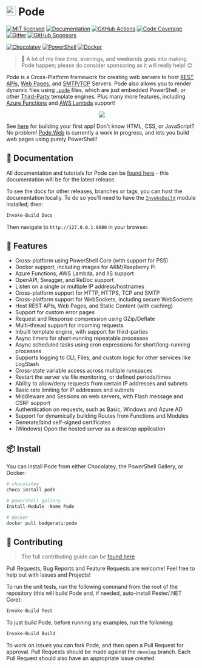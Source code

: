 # <img src="https://github.com/Badgerati/Pode/blob/develop/images/icon.png?raw=true" width="25" /> Pode

[![MIT licensed](https://img.shields.io/badge/license-MIT-blue.svg)](https://raw.githubusercontent.com/Badgerati/Pode/master/LICENSE.txt)
[![Documentation](https://img.shields.io/github/v/release/badgerati/pode?label=docs)](https://badgerati.github.io/Pode)
[![GitHub Actions](https://img.shields.io/endpoint.svg?url=https%3A%2F%2Factions-badge.atrox.dev%2Fbadgerati%2Fpode%2Fbadge&style=flat&label=GitHub)](https://actions-badge.atrox.dev/badgerati/pode/goto)
[![Code Coverage](https://coveralls.io/repos/github/Badgerati/Pode/badge.svg?branch=develop)](https://coveralls.io/github/Badgerati/Pode?branch=develop)
[![Gitter](https://badges.gitter.im/Badgerati/Pode.svg)](https://gitter.im/Badgerati/Pode?utm_source=badge&utm_medium=badge&utm_campaign=pr-badge)
[![GitHub Sponsors](https://img.shields.io/github/sponsors/Badgerati?color=%23ff69b4&logo=github&style=flat&label=Sponsers)](https://github.com/sponsors/Badgerati)

[![Chocolatey](https://img.shields.io/chocolatey/dt/pode.svg?label=Chocolatey&colorB=a1301c)](https://chocolatey.org/packages/pode)
[![PowerShell](https://img.shields.io/powershellgallery/dt/pode.svg?label=PowerShell&colorB=085298)](https://www.powershellgallery.com/packages/Pode)
[![Docker](https://img.shields.io/docker/pulls/badgerati/pode.svg?label=Docker)](https://hub.docker.com/r/badgerati/pode/)

> 💝 A lot of my free time, evenings, and weekends goes into making Pode happen; please do consider sponsoring as it will really help! 😊

Pode is a Cross-Platform framework for creating web servers to host [REST APIs](https://badgerati.github.io/Pode/Tutorials/Routes/Overview/), [Web Pages](https://badgerati.github.io/Pode/Tutorials/Routes/Examples/WebPages/), and [SMTP/TCP](https://badgerati.github.io/Pode/Hosting/SmtpServer/) Servers. Pode also allows you to render dynamic files using [`.pode`](https://badgerati.github.io/Pode/Tutorials/Views/Pode/) files, which are just embedded PowerShell, or other [Third-Party](https://badgerati.github.io/Pode/Tutorials/Views/ThirdParty/) template engines. Plus many more features, including [Azure Functions](https://badgerati.github.io/Pode/Hosting/AzureFunctions/) and [AWS Lambda](https://badgerati.github.io/Pode/Hosting/AwsLambda/) support!

<p align="center">
    <img src="https://github.com/Badgerati/Pode/blob/develop/images/example_code_2.png?raw=true" />
</p>

See [here](https://badgerati.github.io/Pode/Getting-Started/FirstApp) for building your first app! Don't know HTML, CSS, or JavaScript? No problem! [Pode.Web](https://github.com/Badgerati/Pode.Web) is currently a work in progress, and lets you build web pages using purely PowerShell!

## 📘 Documentation

All documentation and tutorials for Pode can be [found here](https://badgerati.github.io/Pode) - this documentation will be for the latest release.

To see the docs for other releases, branches or tags, you can host the documentation locally. To do so you'll need to have the [`InvokeBuild`](https://github.com/nightroman/Invoke-Build) module installed; then:

```powershell
Invoke-Build Docs
```

Then navigate to `http://127.0.0.1:8000` in your browser.

## 🚀 Features

* Cross-platform using PowerShell Core (with support for PS5)
* Docker support, including images for ARM/Raspberry Pi
* Azure Functions, AWS Lambda, and IIS support
* OpenAPI, Swagger, and ReDoc support
* Listen on a single or multiple IP address/hostnames
* Cross-platform support for HTTP, HTTPS, TCP and SMTP
* Cross-platform support for WebSockets, including secure WebSockets
* Host REST APIs, Web Pages, and Static Content (with caching)
* Support for custom error pages
* Request and Response compression using GZip/Deflate
* Multi-thread support for incoming requests
* Inbuilt template engine, with support for third-parties
* Async timers for short-running repeatable processes
* Async scheduled tasks using cron expressions for short/long-running processes
* Supports logging to CLI, Files, and custom logic for other services like LogStash
* Cross-state variable access across multiple runspaces
* Restart the server via file monitoring, or defined periods/times
* Ability to allow/deny requests from certain IP addresses and subnets
* Basic rate limiting for IP addresses and subnets
* Middleware and Sessions on web servers, with Flash message and CSRF support
* Authentication on requests, such as Basic, Windows and Azure AD
* Support for dynamically building Routes from Functions and Modules
* Generate/bind self-signed certificates
* (Windows) Open the hosted server as a desktop application

## 📦 Install

You can install Pode from either Chocolatey, the PowerShell Gallery, or Docker:

```powershell
# chocolatey
choco install pode

# powershell gallery
Install-Module -Name Pode

# docker
docker pull badgerati/pode
```

## 🙌 Contributing

> The full contributing guide can be [found here](https://github.com/Badgerati/Pode/blob/develop/.github/CONTRIBUTING.md)

Pull Requests, Bug Reports and Feature Requests are welcome! Feel free to help out with Issues and Projects!

To run the unit tests, run the following command from the root of the repository (this will build Pode and, if needed, auto-install Pester/.NET Core):

```powershell
Invoke-Build Test
```

To just build Pode, before running any examples, run the following:

```powershell
Invoke-Build Build
```

To work on issues you can fork Pode, and then open a Pull Request for approval. Pull Requests should be made against the `develop` branch. Each Pull Request should also have an appropriate issue created.
